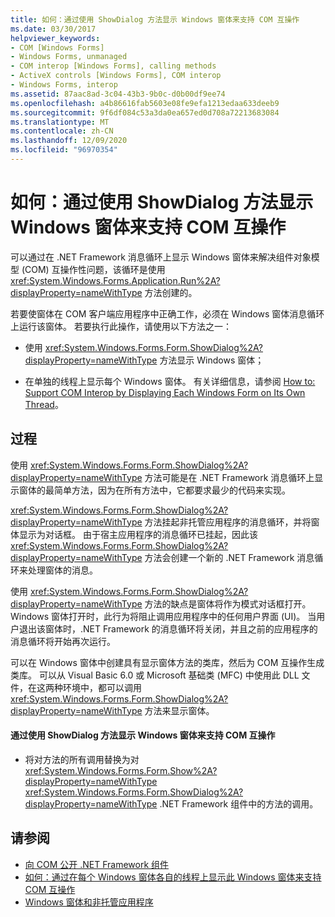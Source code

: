 ```yaml
---
title: 如何：通过使用 ShowDialog 方法显示 Windows 窗体来支持 COM 互操作
ms.date: 03/30/2017
helpviewer_keywords:
- COM [Windows Forms]
- Windows Forms, unmanaged
- COM interop [Windows Forms], calling methods
- ActiveX controls [Windows Forms], COM interop
- Windows Forms, interop
ms.assetid: 87aac8ad-3c04-43b3-9b0c-d0b00df9ee74
ms.openlocfilehash: a4b86616fab5603e08fe9efa1213edaa633deeb9
ms.sourcegitcommit: 9f6df084c53a3da0ea657ed0d708a72213683084
ms.translationtype: MT
ms.contentlocale: zh-CN
ms.lasthandoff: 12/09/2020
ms.locfileid: "96970354"
---
```

# <a name="how-to-support-com-interop-by-displaying-a-windows-form-with-the-showdialog-method"></a>如何：通过使用 ShowDialog 方法显示 Windows 窗体来支持 COM 互操作

可以通过在 .NET Framework 消息循环上显示 Windows 窗体来解决组件对象模型 (COM) 互操作性问题，该循环是使用 <xref:System.Windows.Forms.Application.Run%2A?displayProperty=nameWithType> 方法创建的。  
  
 若要使窗体在 COM 客户端应用程序中正确工作，必须在 Windows 窗体消息循环上运行该窗体。 若要执行此操作，请使用以下方法之一：  
  
- 使用 <xref:System.Windows.Forms.Form.ShowDialog%2A?displayProperty=nameWithType> 方法显示 Windows 窗体；  
  
- 在单独的线程上显示每个 Windows 窗体。 有关详细信息，请参阅 [How to: Support COM Interop by Displaying Each Windows Form on Its Own Thread](how-to-support-com-interop-by-displaying-each-windows-form-on-its-own-thread.md)。  
  
## <a name="procedure"></a>过程  

 使用 <xref:System.Windows.Forms.Form.ShowDialog%2A?displayProperty=nameWithType> 方法可能是在 .NET Framework 消息循环上显示窗体的最简单方法，因为在所有方法中，它都要求最少的代码来实现。  
  
 <xref:System.Windows.Forms.Form.ShowDialog%2A?displayProperty=nameWithType> 方法挂起非托管应用程序的消息循环，并将窗体显示为对话框。 由于宿主应用程序的消息循环已挂起，因此该 <xref:System.Windows.Forms.Form.ShowDialog%2A?displayProperty=nameWithType> 方法会创建一个新的 .NET Framework 消息循环来处理窗体的消息。  
  
 使用 <xref:System.Windows.Forms.Form.ShowDialog%2A?displayProperty=nameWithType> 方法的缺点是窗体将作为模式对话框打开。 Windows 窗体打开时，此行为将阻止调用应用程序中的任何用户界面 (UI)。 当用户退出该窗体时，.NET Framework 的消息循环将关闭，并且之前的应用程序的消息循环将开始再次运行。  
  
 可以在 Windows 窗体中创建具有显示窗体方法的类库，然后为 COM 互操作生成类库。 可以从 Visual Basic 6.0 或 Microsoft 基础类 (MFC) 中使用此 DLL 文件，在这两种环境中，都可以调用 <xref:System.Windows.Forms.Form.ShowDialog%2A?displayProperty=nameWithType> 方法来显示窗体。  
  
#### <a name="to-support-com-interop-by-displaying-a-windows-form-with-the-showdialog-method"></a>通过使用 ShowDialog 方法显示 Windows 窗体来支持 COM 互操作  
  
- 将对方法的所有调用替换为对 <xref:System.Windows.Forms.Form.Show%2A?displayProperty=nameWithType> <xref:System.Windows.Forms.Form.ShowDialog%2A?displayProperty=nameWithType> .NET Framework 组件中的方法的调用。  
  
## <a name="see-also"></a>请参阅

- [向 COM 公开 .NET Framework 组件](/dotnet/framework/interop/exposing-dotnet-components-to-co)
- [如何：通过在每个 Windows 窗体各自的线程上显示此 Windows 窗体来支持 COM 互操作](how-to-support-com-interop-by-displaying-each-windows-form-on-its-own-thread.md)
- [Windows 窗体和非托管应用程序](windows-forms-and-unmanaged-applications.md)
